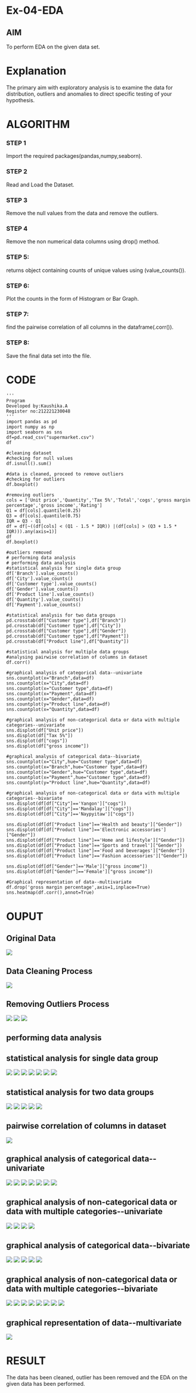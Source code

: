 # Ex-04-EDA

## AIM
To perform EDA on the given data set. 

# Explanation
The primary aim with exploratory analysis is to examine the data for distribution, outliers and 
anomalies to direct specific testing of your hypothesis.
 

# ALGORITHM
### STEP 1
Import the required packages(pandas,numpy,seaborn).

### STEP 2
Read and Load the Dataset.

### STEP 3
Remove the null values from the data and remove the outliers.

### STEP 4
Remove the non numerical data columns using drop() method.

### STEP 5:
returns object containing counts of unique values using (value_counts()).

### STEP 6:
Plot the counts in the form of Histogram or Bar Graph.

### STEP 7:
find the pairwise correlation of all columns in the dataframe(.corr()).

### STEP 8:
Save the final data set into the file.

# CODE
```
'''
Program 
Developed by:Kaushika.A
Register no:212221230048
'''
import pandas as pd
import numpy as np
import seaborn as sns
df=pd.read_csv("supermarket.csv")
df

#cleaning dataset
#checking for null values
df.isnull().sum()

#data is cleaned, proceed to remove outliers
#checking for outliers
df.boxplot()

#removing outliers
cols = ['Unit price','Quantity','Tax 5%','Total','cogs','gross margin percentage','gross income','Rating']
Q1 = df[cols].quantile(0.25)
Q3 = df[cols].quantile(0.75)
IQR = Q3 - Q1
df = df[~((df[cols] < (Q1 - 1.5 * IQR)) |(df[cols] > (Q3 + 1.5 * IQR))).any(axis=1)]
df
df.boxplot()

#outliers removed
# performing data analysis
# performing data analysis
#statistical analysis for single data group
df['Branch'].value_counts()
df['City'].value_counts()
df['Customer type'].value_counts()
df['Gender'].value_counts()
df['Product line'].value_counts()
df['Quantity'].value_counts()
df['Payment'].value_counts()

#statistical analysis for two data groups
pd.crosstab(df["Customer type"],df["Branch"])
pd.crosstab(df["Customer type"],df["City"])
pd.crosstab(df["Customer type"],df["Gender"])
pd.crosstab(df["Customer type"],df["Payment"])
pd.crosstab(df["Product line"],df["Quantity"])

#statistical analysis for multiple data groups
#analysing pairwise correlation of columns in dataset
df.corr()

#graphical analysis of categorical data--univariate
sns.countplot(x="Branch",data=df)
sns.countplot(x="City",data=df)
sns.countplot(x="Customer type",data=df)
sns.countplot(x="Payment",data=df)
sns.countplot(x="Gender",data=df)
sns.countplot(y="Product line",data=df)
sns.countplot(x="Quantity",data=df)

#graphical analysis of non-categorical data or data with multiple categories--univariate
sns.displot(df["Unit price"])
sns.displot(df["Tax 5%"])
sns.displot(df["cogs"])
sns.displot(df["gross income"])

#graphical analysis of categorical data--bivariate
sns.countplot(x="City",hue="Customer type",data=df)
sns.countplot(x="Branch",hue="Customer type",data=df)
sns.countplot(x="Gender",hue="Customer type",data=df)
sns.countplot(x="Payment",hue="Customer type",data=df)
sns.countplot(y="Product line",hue="Quantity",data=df)

#graphical analysis of non-categorical data or data with multiple categories--bivariate
sns.displot(df[df["City"]=='Yangon']["cogs"])
sns.displot(df[df["City"]=='Mandalay']["cogs"])
sns.displot(df[df["City"]=='Naypyitaw']["cogs"])

sns.displot(df[df["Product line"]=='Health and beauty']["Gender"])
sns.displot(df[df["Product line"]=='Electronic accessories']["Gender"])
sns.displot(df[df["Product line"]=='Home and lifestyle']["Gender"])
sns.displot(df[df["Product line"]=='Sports and travel']["Gender"])
sns.displot(df[df["Product line"]=='Food and beverages']["Gender"])
sns.displot(df[df["Product line"]=='Fashion accessories']["Gender"])

sns.displot(df[df["Gender"]=='Male']["gross income"])
sns.displot(df[df["Gender"]=='Female']["gross income"])

#Graphical representation of data--multivariate 
df.drop('gross margin percentage',axis=1,inplace=True)
sns.heatmap(df.corr(),annot=True)
```

# OUPUT
## Original Data
![](o1.png)

## Data Cleaning Process
![](o2.png)

## Removing Outliers Process
![](o3.png)
![](o4.png)
![](o5.png)

## performing data analysis
## statistical analysis for single data group
![](o6.png)
![](o8.png)
![](o9.png)
![](o10.png)
![](o11.png)
![](o12.png)
![](o13.png)
## statistical analysis for two data groups
![](o14.png)
![](o15.png)
![](o16.png)
![](o17.png)
![](o18.png)

## pairwise correlation of columns in dataset
![](o19.png)

## graphical analysis of categorical data--univariate
![](o20.png)
![](o21.png)
![](o22.png)
![](o26.png)
![](o23.png)
![](o24.png)
![](o25.png)

## graphical analysis of non-categorical data or data with multiple categories--univariate
![](o27.png)
![](o28.png)
![](o29.png)
![](o30.png)


## graphical analysis of categorical data--bivariate
![](o31.png)
![](o32.png)
![](o33.png)
![](o34.png)
![](o35.png)

## graphical analysis of non-categorical data or data with multiple categories--bivariate
![](o36.png)
![](o37.png)
![](o38.png)
![](o39.png)
![](o40.png)
![](o41.png)
![](o42.png)
![](o43.png)

## graphical representation of data--multivariate 
![](o44.png)


# RESULT
The data has been cleaned, outlier has been removed and the EDA on the given data has been performed.